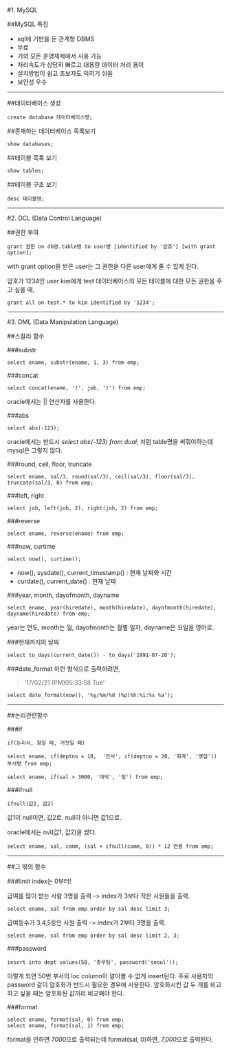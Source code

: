 #1. MySQL

##MySQL 특징

- sql에 기반을 둔 관계형 DBMS
- 무료
- 거의 모든 운영체제에서 사용 가능
- 처리속도가 상당히 빠르고 대용량 데이터 처리 용이
- 설치방법이 쉽고 초보자도 익히기 쉬움
- 보안성 우수

---------------------------

##데이터베이스 생성

    create database 데이터베이스명;

##존재하는 데이터베이스 목록보기

    show databases;

##테이블 목록 보기

    show tables;

##테이블 구조 보기

    desc 테이블명;

--------------------------

#2. DCL (Data Control Language)

##권한 부여

    grant 권한 on db명.table명 to user명 [identified by '암호'] [with grant option];

with grant option을 받은 user는 그 권한을 다른 user에게 줄 수 있게 된다.


암호가 1234인 user kim에게 test 데이터베이스의 모든 테이블에 대한 모든 권한을 주고 싶을 때,

    grant all on test.* to kim identified by '1234';


-------------------------------

#3. DML (Data Manipulation Language)

##스칼라 함수

###substr

    select ename, substr(ename, 1, 3) from emp;


###concat

    select concat(ename, '(', job, ')') from emp;

oracle에서는 || 연산자를 사용한다.


###abs

    select abs(-123);

oracle에서는 반드시 *select abs(-123) from dual;* 처럼 table명을 써줘야하는데 mysql은 그렇지 않다.


###round, ceil, floor, truncate

    select ename, sal/3, round(sal/3), ceil(sal/3), floor(sal/3), truncate(sal/3, 0) from emp;


###left, right

    select job, left(job, 2), right(job, 2) from emp;


###reverse

    select ename, reverse(ename) from emp;


###now, curtime

    select now(), curtime();

- now(), sysdate(), current_timestamp() : 현재 날짜와 시간
- curdate(), current_date() : 현재 날짜


###year, month, dayofmonth, dayname

    select ename, year(hiredate), month(hiredate), dayofmonth(hiredate), dayname(hiredate) from emp;

year는 연도, month는 월, dayofmonth는 월별 일자, dayname은 요일을 영어로.


###현재까지의 날짜

    select to_days(current_date()) - to_days('1991-07-20');


###date_format
이런 형식으로 출력하려면,
> '17/02/21 (PM)05:33:58 Tue'

    select date_format(now(), '%y/%m/%d (%p)%h:%i:%s %a');


------------------------------------

##논리관련함수

###if

    if(논리식, 참일 때, 거짓일 때)

    select ename, if(deptno = 10,  '인사', if(deptno = 20, '회계', '영업')) 부서명 from emp;

    select ename, if(sal > 3000, '대박', '헐') from emp;


###ifnull

    ifnull(값1, 값2)

값1이 null이면, 값2로. null이 아니면 값1으로.

oracle에서는 nvl(값1, 값2)을 썼다.

    select ename, sal, comm, (sal + ifnull(comm, 0)) * 12 연봉 from emp;


-------------------------

##그 밖의 함수

###limit
index는 0부터!

급여를 많이 받는 사람 3명을 출력 -> index가 3보다 작은 사원들을 출력.

    select ename, sal from emp order by sal desc limit 3;


급여등수가 3,4,5등인 사원 출력 -> index가 2부터 3명을 출력.

    select ename, sal from emp order by sal desc limit 2, 3;


###password

    insert into dept values(50, '총무팀', password('seoul'));

이렇게 되면 50번 부서의 loc column이 알아볼 수 없게 insert된다. 주로 사용자의 password 같이 암호화가 반드시 필요한 경우에 사용한다. 암호화시킨 값 두 개를 비교하고 싶을 때는 암호화된 값끼리 비교해야 한다.


###format

    select ename, format(sal, 0) from emp;
    select ename, format(sal, 1) from emp;

format을 안하면 *7000*으로 출력되는데 format(sal, 0)하면, *7,000*으로 출력된다.
